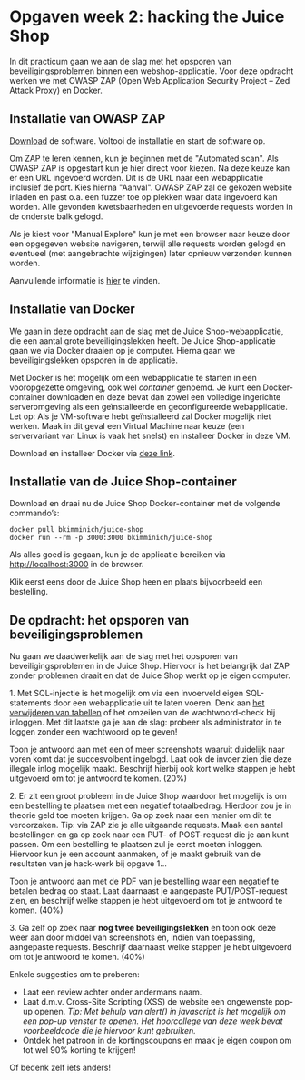# Opgaven week 2: hacking the Juice Shop
In dit practicum gaan we aan de slag met het opsporen van beveiligingsproblemen binnen een webshop-applicatie. Voor deze opdracht werken we met OWASP ZAP (Open Web Application Security Project – Zed Attack Proxy) en Docker.

## Installatie van OWASP ZAP
[Download](https://www.owasp.org/index.php/OWASP_Zed_Attack_Proxy_Project) de software. Voltooi de installatie en start de software op.

Om ZAP te leren kennen, kun je beginnen met de "Automated scan". Als OWASP ZAP is opgestart kun je hier direct voor kiezen. Na deze keuze kan er een URL ingevoerd worden. Dit is de URL naar een webapplicatie inclusief de port. Kies hierna "Aanval". OWASP ZAP zal de gekozen website inladen en past o.a. een fuzzer toe op plekken waar data ingevoerd kan worden. Alle gevonden kwetsbaarheden en uitgevoerde requests worden in de onderste balk gelogd.

Als je kiest voor "Manual Explore" kun je met een browser naar keuze door een opgegeven website navigeren, terwijl alle requests worden gelogd en eventueel (met aangebrachte wijzigingen) later opnieuw verzonden kunnen worden.
 
Aanvullende informatie is [hier](https://github.com/zaproxy/zap-core-help/wiki/HelpStartProxies) te vinden.

## Installatie van Docker
We gaan in deze opdracht aan de slag met de Juice Shop-webapplicatie, die een aantal grote beveiligingslekken heeft. De Juice Shop-applicatie gaan we via Docker draaien op je computer. Hierna gaan we beveiligingslekken opsporen in de applicatie.

Met Docker is het mogelijk om een webapplicatie te starten in een vooropgezette omgeving, ook wel *container* genoemd. Je kunt een Docker-container downloaden en deze bevat dan zowel een volledige ingerichte serveromgeving als een geïnstalleerde en geconfigureerde webapplicatie. Let op: Als je VM-software hebt geïnstalleerd zal Docker mogelijk niet werken. Maak in dit geval een Virtual Machine naar keuze (een servervariant van Linux is vaak het snelst) en installeer Docker in deze VM.

Download en installeer Docker via [deze link](https://docs.docker.com/get-docker/).

## Installatie van de Juice Shop-container
Download en draai nu de Juice Shop Docker-container met de volgende commando’s:
```
docker pull bkimminich/juice-shop
docker run --rm -p 3000:3000 bkimminich/juice-shop
```

Als alles goed is gegaan, kun je de applicatie bereiken via [http://localhost:3000](http://localhost:3000) in de browser.

Klik eerst eens door de Juice Shop heen en plaats bijvoorbeeld een bestelling.
  
## De opdracht: het opsporen van beveiligingsproblemen
Nu gaan we daadwerkelijk aan de slag met het opsporen van beveiligingsproblemen in de Juice Shop. Hiervoor is het belangrijk dat ZAP zonder problemen draait en dat de Juice Shop werkt op je eigen computer.

1\. Met SQL-injectie is het mogelijk om via een invoerveld eigen SQL-statements door een webapplicatie uit te laten voeren. Denk aan [het verwijderen van tabellen](https://xkcd.com/327/) of het omzeilen van de wachtwoord-check bij inloggen. Met dit laatste ga je aan de slag: probeer als administrator in te loggen zonder een wachtwoord op te geven!

Toon je antwoord aan met een of meer screenshots waaruit duidelijk naar voren komt dat je succesvolbent ingelogd. Laat ook de invoer zien die deze illegale inlog mogelijk maakt. Beschrijf hierbij ook kort welke stappen je hebt uitgevoerd om tot je antwoord te komen. (20%)

2\. Er zit een groot probleem in de Juice Shop waardoor het mogelijk is om een bestelling te plaatsen met een negatief totaalbedrag. Hierdoor zou je in theorie geld toe moeten krijgen. Ga op zoek naar een manier om dit te veroorzaken. Tip: via ZAP zie je alle uitgaande requests. Maak een aantal bestellingen en ga op zoek naar een PUT- of POST-request die je aan kunt passen. Om een bestelling te plaatsen zul je eerst moeten inloggen. Hiervoor kun je een account aanmaken, of je maakt gebruik van de resultaten van je hack-werk bij opgave 1...

Toon je antwoord aan met de PDF van je bestelling waar een negatief te betalen bedrag op staat. Laat daarnaast je aangepaste PUT/POST-request zien, en beschrijf welke stappen je hebt uitgevoerd om tot je antwoord te komen. (40%)

3\. Ga zelf op zoek naar **nog twee beveiligingslekken** en toon ook deze weer aan door middel van screenshots en, indien van toepassing, aangepaste requests. Beschrijf daarnaast welke stappen je hebt uitgevoerd om tot je antwoord te komen. (40%)

Enkele suggesties om te proberen:

* Laat een review achter onder andermans naam.
* Laat d.m.v. Cross-Site Scripting (XSS) de website een ongewenste pop-up openen. *Tip: Met behulp van alert() in javascript is het mogelijk om een pop-up venster te openen. Het hoorcollege van deze week bevat voorbeeldcode die je hiervoor kunt gebruiken.*
* Ontdek het patroon in de kortingscoupons en maak je eigen coupon om tot wel 90% korting te krijgen!

Of bedenk zelf iets anders!
